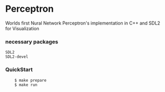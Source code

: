# Perceptron
Worlds first Nural Network Perceptron's implementation in C++ and SDL2 for Visualization 

### necessary packages
    SDL2
    SDL2-devel

### QuickStart
```console
    $ make prepare
    $ make run
```
